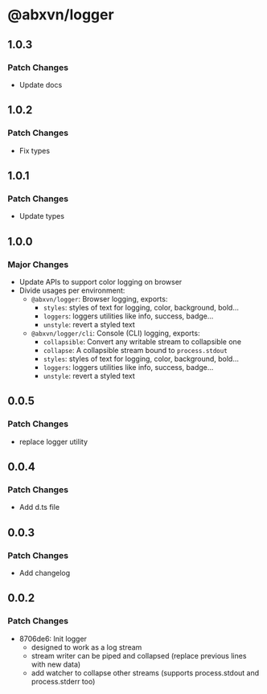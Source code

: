 # @abxvn/logger

## 1.0.3

### Patch Changes

- Update docs

## 1.0.2

### Patch Changes

- Fix types

## 1.0.1

### Patch Changes

- Update types

## 1.0.0

### Major Changes

- Update APIs to support color logging on browser
- Divide usages per environment:
  - `@abxvn/logger`: Browser logging, exports:
    - `styles`: styles of text for logging, color, background, bold...
    - `loggers`: loggers utilities like info, success, badge...
    - `unstyle`: revert a styled text
  - `@abxvn/logger/cli`: Console (CLI) logging, exports:
    - `collapsible`: Convert any writable stream to collapsible one
    - `collapse`: A collapsible stream bound to `process.stdout`
    - `styles`: styles of text for logging, color, background, bold...
    - `loggers`: loggers utilities like info, success, badge...
    - `unstyle`: revert a styled text

## 0.0.5

### Patch Changes

- replace logger utility

## 0.0.4

### Patch Changes

- Add d.ts file

## 0.0.3

### Patch Changes

- Add changelog

## 0.0.2

### Patch Changes

- 8706de6: Init logger
  - designed to work as a log stream
  - stream writer can be piped and collapsed (replace previous lines with new data)
  - add watcher to collapse other streams (supports process.stdout and process.stderr too)
